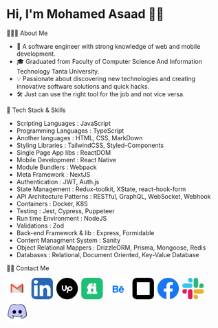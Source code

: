 # Hi, I'm Mohamed Asaad 👋🏻

👨🏻‍💻 About Me

- 🚀  A software engineer with strong knowledge of web and mobile development.
- 🎓  Graduated from Faculty of Computer Science And Information Technology Tanta University.
- 💡  Passionate about discovering new technologies and creating innovative software solutions and quick hacks.
- 🛠️  Just can use the right tool for the job and not vice versa.

🔮 Tech Stack & Skills

- Scripting Languages       : JavaScript
- Programming Languages     : TypeScript
- Another languages         : HTML, CSS, MarkDown
- Styling Libraries         : TailwindCSS, Styled-Components
- Single Page App libs      : ReactDOM
- Mobile Development        : React Native
- Module Bundlers           : Webpack
- Meta Framework            : NextJS
- Authentication            : JWT, Auth.js
- State Management          : Redux-toolkit, XState, react-hook-form
- API Architecture Patterns : RESTful, GraphQL, WebSocket, Webhook
- Containers                : Docker, K8S
- Testing                   : Jest, Cypress, Puppeteer
- Run time Environment      : NodeJS
- Validations               : Zod
- Back-end Framework & lib  : Express, Formidable
- Content Managment System  : Sanity
- Object Relational Mappers : DrizzleORM, Prisma, Mongoose, Redis
- Databases                 : Relational, Document Oriented, Key-Value Database

🤝🏻 Contact Me

<style type="text/css">

    .behance{
        background-color: #ffffff;
    }
</style>

<a href='mailto:0xmohamedasaad@gmail.com?subject=Hi Mohamed, Are You Ready to Make An Imapct?\n'></a>

<img src="./assets/gmail.png" alt="Gmail" style="box-sizing: border-box; height: 50px; border-radius: 10px;" />&nbsp;
<img src="./assets/linkedin.png" alt="LinkedIn"  style="box-sizing: border-box; height: 50px; border-radius: 10px;"/>&nbsp;
<img src="./assets/upwork.png" alt="Upwork" class='bg upwork' style="box-sizing: border-box; height: 50px; border-radius: 10px; background-color: #000000;"/>&nbsp;
<img src="./assets/fiverr.png" alt="Fiverr" class='bg fiverr' style="box-sizing: border-box; height: 50px; border-radius: 10px; padding: 10px; background-color: #1dbf73;"/> &nbsp;
<img src="./assets/behance.png" alt="Behance" class="bg behance" style="box-sizing: border-box; height: 50px; border-radius: 10px; padding: 10px; background-color: #ffffff;"/>&nbsp;
<img src="./assets/x.png" alt="X" class='bg x' style="box-sizing: border-box; height: 50px; border-radius: 10px; padding: 10px; background-color: #000000;"/>&nbsp;
<img src="./assets/facebook.svg" alt="Facebook"  style="box-sizing: border-box; height: 50px; border-radius: 10px;"/>&nbsp;
<img src="./assets/slack.png" alt="Slack"  style="box-sizing: border-box; height: 50px; border-radius: 10px;"/>&nbsp;
<img src="./assets/discord.svg" alt="Discord"  style="box-sizing: border-box; height: 50px; border-radius: 10px;"/>&nbsp;
